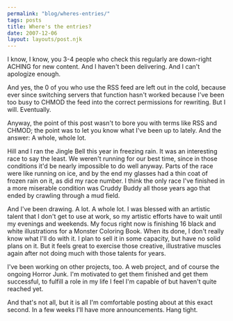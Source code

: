 ```yaml
---
permalink: "blog/wheres-entries/"
tags: posts
title: Where's the entries?
date: 2007-12-06
layout: layouts/post.njk
---
```


I know, I know, you 3-4 people who check this regularly are down-right ACHING for new content. And I haven't been delivering. And I can't apologize enough.

And yes, the 0 of you who use the RSS feed are left out in the cold, because ever since switching servers that function hasn't worked because I've been too busy to CHMOD the feed into the correct permissions for rewriting. But I will. Eventually. 

Anyway, the point of this post wasn't to bore you with terms like RSS and CHMOD; the point was to let you know what I've been up to lately. And the answer: A whole, whole lot.

Hill and I ran the Jingle Bell this year in freezing rain. It was an interesting race to say the least. We weren't running for our best time, since in those conditions it'd be nearly impossible to do well anyway. Parts of the race were like running on ice, and by the end my glasses had a thin coat of frozen rain on it, as did my race number. I think the only race I've finished in a more miserable condition was Cruddy Buddy all those years ago that ended by crawling through a mud field.

And I've been drawing. A lot. A whole lot. I was blessed with an artistic talent that I don't get to use at work, so my artistic efforts have to wait until my evenings and weekends. My focus right now is finishing 16 black and white illustrations for a Monster Coloring Book. When its done, I don't really know what I'll do with it. I plan to sell it in some capacity, but have no solid plans on it. But it feels great to exercise those creative, illustrative muscles again after not doing much with those talents for years.

I've been working on other projects, too. A web project, and of course the ongoing Horror Junk. I'm motivated to get them finished and get them successful, to fulfill a role in my life I feel I'm capable of but haven't quite reached yet. 

And that's not all, but it is all I'm comfortable posting about at this exact second. In a few weeks I'll have more announcements. Hang tight.